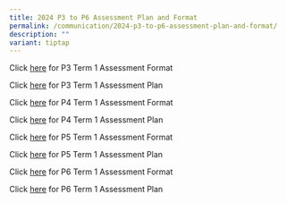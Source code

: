 ```yaml
---
title: 2024 P3 to P6 Assessment Plan and Format
permalink: /communication/2024-p3-to-p6-assessment-plan-and-format/
description: ""
variant: tiptap
---
```

<p>Click&nbsp;<a href="/files/Assessment Plan and Format/2024 Term 2/2024_Term_2_P3_Assessment_Format.pdf" rel="noopener noreferrer nofollow" target="_blank">here</a> for
P3 Term 1 Assessment Format</p>
<p>Click&nbsp;<a href="/files/Assessment Plan and Format/2024 Term 2/2024_Term_2_P3_Assessment_Plan.pdf" rel="noopener noreferrer nofollow" target="_blank">here</a> for
P3 Term 1 Assessment Plan</p>
<p>Click <a href="/files/Assessment Plan and Format/2024 Term 2/2024_Term_2_P4_Assessment_Format.pdf" rel="noopener noreferrer nofollow" target="_blank">here</a>&nbsp;for
P4 Term 1 Assessment Format</p>
<p>Click&nbsp;<a href="/files/Assessment Plan and Format/2024 Term 2/2024_Term_2_P4_Assessment_Plan.pdf" rel="noopener noreferrer nofollow" target="_blank">here</a>&nbsp;for
P4 Term 1 Assessment Plan</p>
<p>Click&nbsp;<a href="/files/Assessment Plan and Format/2024 Term 2/2024_Term_2_P5_Assessment_Format.pdf" rel="noopener noreferrer nofollow" target="_blank">here</a>&nbsp;for
P5 Term 1 Assessment Format</p>
<p>Click <a href="/files/Assessment Plan and Format/2024 Term 2/2024_Term_2_P5_Assessment_Plan.pdf" rel="noopener noreferrer nofollow" target="_blank">here</a>&nbsp;for
P5 Term 1 Assessment Plan</p>
<p>Click&nbsp;<a href="/files/Assessment Plan and Format/2024 Term 2/2024_Term_2_P6_Assessment_Format.pdf" rel="noopener noreferrer nofollow" target="_blank">here</a>&nbsp;for
P6 Term 1 Assessment Format</p>
<p>Click <a href="/files/Assessment Plan and Format/2024 Term 2/2024_Term_2_P6_Assessment_Plan.pdf" rel="noopener noreferrer nofollow" target="_blank">here</a>&nbsp;for
P6 Term 1 Assessment Plan</p>